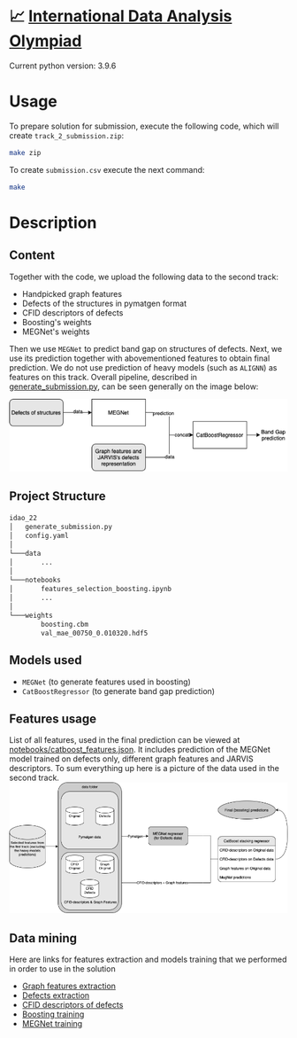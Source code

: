 # 📈 [International Data Analysis Olympiad](https://idao.world/)

Current python version: 3.9.6
# Usage
To prepare solution for submission, execute the following code, which will create ```track_2_submission.zip```:
```bash
make zip
```
To create ```submission.csv``` execute the next command:
```bash
make
```


# Description
## Content
Together with the code, we upload the following data to the second track:

- Handpicked graph features
- Defects of the structures in pymatgen format
- CFID descriptors of defects
- Boosting's weights
- MEGNet's weights

Then we use `MEGNet` to predict band gap on structures of defects. Next, we use its prediction together with abovementioned features to obtain final prediction. We do not use prediction of heavy models (such as `ALIGNN`) as features on this track. Overall pipeline, described in [generate_submission.py](generate_submission.py), can be seen generally on the image below:

![pipeline](images/solution.png)

## Project Structure

```
idao_22
│   generate_submission.py
│   config.yaml
│
└───data
│   	...
│
└───notebooks
│   	features_selection_boosting.ipynb
│   	...
│
└───weights
    	boosting.cbm
    	val_mae_00750_0.010320.hdf5
```

## Models used

- `MEGNet` (to generate features used in boosting)
- `CatBoostRegressor` (to generate band gap prediction)

## Features usage

List of all features, used in the final prediction can be viewed at [notebooks/catboost_features.json](https://github.com/yk4r2/idao_22/blob/final/track2/notebooks/catboost_features.json). It includes prediction of the MEGNet model trained on defects only, different graph features and JARVIS descriptors. To sum everything up here is a picture of the data used in the second track.
![features](images/pipeline.png)

## Data mining
Here are links for features extraction and models training that we performed in order to use in the solution

- [Graph features extraction](https://github.com/yk4r2/idao_22/blob/master/adhoc/scripts/graph_features.py)
- [Defects extraction](notebooks/atoms_to_defects.ipynb)
- [CFID descriptors of defects](https://github.com/yk4r2/idao_22/blob/master/adhoc/datasets_converter.ipynb)
- [Boosting training](https://github.com/yk4r2/idao_22/blob/final/track2/notebooks/features_selection_boosting.ipynb)
- [MEGNet training](https://github.com/yk4r2/idao_22/blob/master/adhoc/megnet_on_defects.ipynb)


<!-- ## 🔗 Useful links
- [Contest](https://official.contest.yandex.ru/contest/34916/problems/)
- [Leaderboard](https://official.contest.yandex.ru/contest/34916/standings/)
- [Colab notebook](https://colab.research.google.com/drive/1NZhOvrt8FKLhnZgiQzNDuF2NApU2E0al?usp=sharing) with [ALIGNN](https://github.com/usnistgov/alignn) fine-tuning
- [Colab notebook](https://colab.research.google.com/drive/1dSpGZz-TYmOxv9xH2A65kMdPb1XtMEQp?usp=sharing) with inference.
- Credentials are in Telegram

## 🛠 Installation
- `pyenv` from [here](https://github.com/pyenv/pyenv)
- `poetry`: ```pip install poetry```
- all the needed packages from `pyproject.toml` and your own `venv`:
	- ```pyenv install 3.9.6 && pyenv local 3.9.6```
	- `poetry` instruction can be found [here](https://blog.jayway.com/2019/12/28/pyenv-poetry-saviours-in-the-python-chaos/)
	- ```poetry update```
- you can find the `get_data.sh` script in the `data/` folder: ```cd data/ && /bin/bash get_data.sh```


## 🏗 Structure
- `ad-hoc`: a directory for notebooks and ad-hoc scripts.
	- Contains everybody's sandboxes.
- `scripts`: a directory for models and training scripts.
	- Please create own directory for every branch.

## 🗒 Notes
I added [wemake-python-styleguide](https://wemake-python-stylegui.de/) flake8 plugin and some autoreformatters to dev dependencies. Please use `black` at least.
 -->
